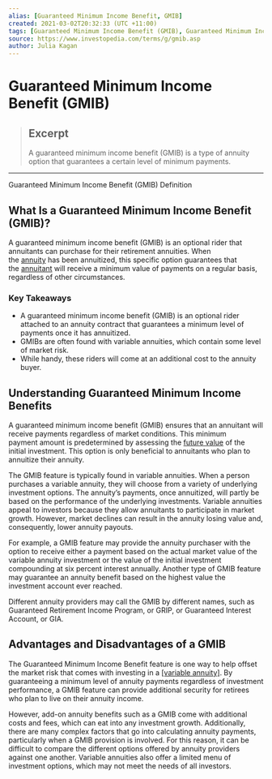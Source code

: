 ```yaml
---
alias: [Guaranteed Minimum Income Benefit, GMIB]
created: 2021-03-02T20:32:33 (UTC +11:00)
tags: [Guaranteed Minimum Income Benefit (GMIB), Guaranteed Minimum Income Benefit (GMIB) Definition]
source: https://www.investopedia.com/terms/g/gmib.asp
author: Julia Kagan
---
```


# Guaranteed Minimum Income Benefit (GMIB)

> ## Excerpt
> A guaranteed minimum income benefit (GMIB) is a type of annuity option that guarantees a certain level of minimum payments.

---

Guaranteed Minimum Income Benefit (GMIB) Definition
## What Is a Guaranteed Minimum Income Benefit (GMIB)?

A guaranteed minimum income benefit (GMIB) is an optional rider that annuitants can purchase for their retirement annuities. When the [annuity](https://www.investopedia.com/terms/a/annuity.asp) has been annuitized, this specific option guarantees that the [annuitant](https://www.investopedia.com/terms/a/annuitant.asp) will receive a minimum value of payments on a regular basis, regardless of other circumstances.

### Key Takeaways

-   A guaranteed minimum income benefit (GMIB) is an optional rider attached to an annuity contract that guarantees a minimum level of payments once it has annuitized.
-   GMIBs are often found with variable annuities, which contain some level of market risk.
-   While handy, these riders will come at an additional cost to the annuity buyer.

## Understanding Guaranteed Minimum Income Benefits

A guaranteed minimum income benefit (GMIB) ensures that an annuitant will receive payments regardless of market conditions. This minimum payment amount is predetermined by assessing the [future value](https://www.investopedia.com/terms/f/futurevalue.asp) of the initial investment. This option is only beneficial to annuitants who plan to annuitize their annuity.

The GMIB feature is typically found in variable annuities. When a person purchases a variable annuity, they will choose from a variety of underlying investment options. The annuity’s payments, once annuitized, will partly be based on the performance of the underlying investments. Variable annuities appeal to investors because they allow annuitants to participate in market growth. However, market declines can result in the annuity losing value and, consequently, lower annuity payouts.

For example, a GMIB feature may provide the annuity purchaser with the option to receive either a payment based on the actual market value of the variable annuity investment or the value of the initial investment compounding at six percent interest annually. Another type of GMIB feature may guarantee an annuity benefit based on the highest value the investment account ever reached.

Different annuity providers may call the GMIB by different names, such as Guaranteed Retirement Income Program, or GRIP, or Guaranteed Interest Account, or GIA.

## Advantages and Disadvantages of a GMIB

The Guaranteed Minimum Income Benefit feature is one way to help offset the market risk that comes with investing in a [[variable annuity]](https://www.investopedia.com/terms/v/variableannuity.asp). By guaranteeing a minimum level of annuity payments regardless of investment performance, a GMIB feature can provide additional security for retirees who plan to live on their annuity income.

However, add-on annuity benefits such as a GMIB come with additional costs and fees, which can eat into any investment growth. Additionally, there are many complex factors that go into calculating annuity payments, particularly when a GMIB provision is involved. For this reason, it can be difficult to compare the different options offered by annuity providers against one another. Variable annuities also offer a limited menu of investment options, which may not meet the needs of all investors.

